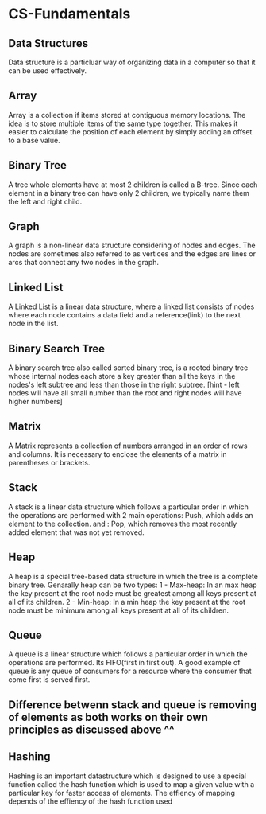 # CS-Fundamentals
## Data Structures
Data structure is a particluar way of organizing data in a computer so that it can be used effectively.


## Array
Array is a collection if items stored at contiguous memory locations. The idea is to store multiple items of the same type together. This makes it easier to calculate the position of each element by simply adding an offset to a base value.

## Binary Tree
A tree whole elements have at most 2 children is called a B-tree. Since each element in a binary tree can have only 2 children, we typically name them the left and right child.

## Graph
A graph is a non-linear data structure considering of nodes and edges. The nodes are sometimes also referred to as vertices and the edges are lines or arcs that connect any two nodes in the graph.

## Linked List
A Linked List is a linear data structure, where a linked list consists of nodes where each node contains a data field and a reference(link) to the next node in the list.

## Binary Search Tree
A binary search tree also called sorted binary tree, is a rooted binary tree whose internal nodes each store a key greater than all the keys in the nodes's left subtree and less than those in the right subtree. [hint - left nodes will have all small number than the root and right nodes will have higher numbers]

## Matrix
A Matrix represents a collection of numbers arranged in an order of rows and columns. It is necessary to enclose the elements of a matrix in parentheses or brackets.

## Stack
A stack is a linear data structure which follows a particular order in which the operations are performed with 2 main operations: Push, which adds an element to the collection. and : Pop, which removes the most recently added element that was not yet removed.

## Heap
A heap is a special tree-based data structure in which the tree is a complete binary tree. Genarally heap can be two types:
 1 - Max-heap: In an max heap the key present at the root node must be greatest among all keys present at all of its children.
 2 - Min-heap: In a min heap the key present at the root node must be minimum among all keys present at all of its children.

## Queue
A queue is a linear structure which follows a particular order in which the operations are performed. Its FIFO(first in first out). A good example of queue is any queue of consumers for a resource where the consumer that come first is served first.

## Difference betwenn stack and queue  is removing of elements as both works on their own principles as discussed above ^^

## Hashing
Hashing is an important datastructure which is designed to use a special function called the hash function which is used to map a given value with a particular key for faster access of elements. The effiency of mapping depends of the effiency of the hash function used

